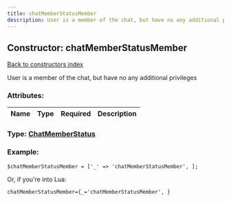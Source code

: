 ```yaml
---
title: chatMemberStatusMember
description: User is a member of the chat, but have no any additional privileges
---
```

## Constructor: chatMemberStatusMember  
[Back to constructors index](index.md)



User is a member of the chat, but have no any additional privileges

### Attributes:

| Name     |    Type       | Required | Description |
|----------|:-------------:|:--------:|------------:|



### Type: [ChatMemberStatus](../types/ChatMemberStatus.md)


### Example:

```
$chatMemberStatusMember = ['_' => 'chatMemberStatusMember', ];
```  

Or, if you're into Lua:  


```
chatMemberStatusMember={_='chatMemberStatusMember', }

```


